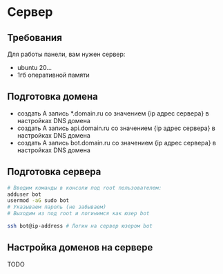 # Сервер

## Требования 

Для работы панели, вам нужен сервер:

  * ubuntu 20...
  * 1гб оперативной памяти

## Подготовка домена

  * создать A запись *.domain.ru со значением {ip адрес сервера} в настройках DNS домена 
  * создать A запись api.domain.ru со значением {ip адрес сервера} в настройках DNS домена 
  * создать A запись bot.domain.ru со значением {ip адрес сервера} в настройках DNS домена 

## Подготовка сервера


```bash
# Вводим команды в консоли под root пользователем:
adduser bot
usermod -aG sudo bot
# Указываем пароль (не забываем)
# Выходим из под root и логинимся как юзер bot
```

```bash
ssh bot@ip-address # Логин на сервер юзером bot
```

## Настройка доменов на сервере

TODO

